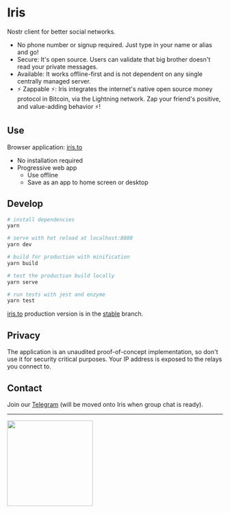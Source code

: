 # Iris

Nostr client for better social networks.

- No phone number or signup required. Just type in your name or alias and go!
- Secure: It's open source. Users can validate that big brother doesn't read your private messages.
- Available: It works offline-first and is not dependent on any single centrally managed server.
- ⚡ Zappable ⚡: Iris integrates the internet's native open source money protocol in Bitcoin, via the Lightning network. Zap your friend's positive, and value-adding behavior ⚡! 

## Use

Browser application: [iris.to](https://iris.to)

- No installation required
- Progressive web app
  - Use offline
  - Save as an app to home screen or desktop

## Develop

```bash
# install dependencies
yarn

# serve with hot reload at localhost:8080
yarn dev

# build for production with minification
yarn build

# test the production build locally
yarn serve

# run tests with jest and enzyme
yarn test
```

[iris.to](https://iris.to) production version is in the [stable](https://github.com/irislib/iris-messenger/tree/stable) branch.

## Privacy

The application is an unaudited proof-of-concept implementation, so don't use it for security critical purposes. Your IP address is exposed to the relays you connect to.

## Contact

Join our [Telegram](https://t.me/irismessenger) (will be moved onto Iris when group chat is ready).

---

<a href="https://opencollective.com/iris-social/donate" target="_blank"><img src="https://opencollective.com/iris-social/donate/button@2x.png?color=blue" width=200 /></a>
